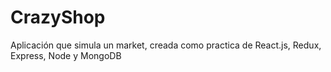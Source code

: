 # CrazyShop
Aplicación que simula un market, creada como practica de React.js, Redux, Express, Node y MongoDB
